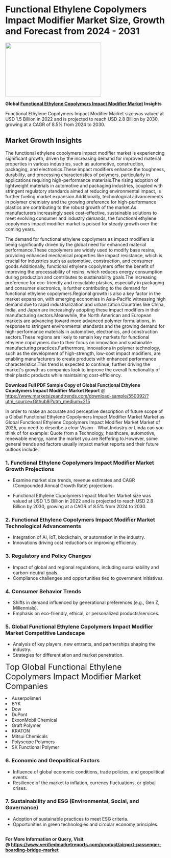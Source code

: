 <H1>Functional Ethylene Copolymers Impact Modifier Market Size, Growth and Forecast from 2024 - 2031</H1><img class="aligncenter size-medium wp-image-584254" src="https://thirdeyenews.in/wp-content/uploads/2024/09/Global-Market-Research-300x168.jpeg" alt="" width="300" height="168" /><p><strong>Global&nbsp;<a href="https://www.marketsizeandtrends.com/download-sample/550092/?utm_source=Github8j?utm_medium=215">Functional Ethylene Copolymers Impact Modifier Market</a> Insights</strong></p><p>Functional Ethylene Copolymers Impact Modifier Market size was valued at USD 1.5 Billion in 2022 and is projected to reach USD 2.8 Billion by 2030, growing at a CAGR of 8.5% from 2024 to 2030.</p><p><h2>Market Growth Insights</h2> The functional ethylene copolymers impact modifier market is experiencing significant growth, driven by the increasing demand for improved material properties in various industries, such as automotive, construction, packaging, and electronics.These impact modifiers enhance the toughness, durability, and processing characteristics of polymers, particularly in applications requiring high-performance materials.The rising adoption of lightweight materials in automotive and packaging industries, coupled with stringent regulatory standards aimed at reducing environmental impact, is further fueling market expansion.Additionally, technological advancements in polymer chemistry and the growing preference for high-performance plastics are contributing to the robust growth of the market.As manufacturers increasingly seek cost-effective, sustainable solutions to meet evolving consumer and industry demands, the functional ethylene copolymers impact modifier market is poised for steady growth over the coming years.<p>The demand for functional ethylene copolymers as impact modifiers is being significantly driven by the global need for enhanced material performance.These copolymers are widely used to modify base resins, providing enhanced mechanical properties like impact resistance, which is crucial for industries such as automotive, construction, and consumer goods.Additionally, functional ethylene copolymers offer the benefit of improving the processability of resins, which reduces energy consumption during production and contributes to sustainability goals.The increasing preference for eco-friendly and recyclable plastics, especially in packaging and consumer electronics, is further contributing to the demand for functional ethylene copolymers.Regional growth is also a key factor in the market expansion, with emerging economies in Asia-Pacific witnessing high demand due to rapid industrialization and urbanization.Countries like China, India, and Japan are increasingly adopting these impact modifiers in their manufacturing sectors.Meanwhile, the North American and European markets are advancing toward more advanced polymer formulations, in response to stringent environmental standards and the growing demand for high-performance materials in automotive, electronics, and construction sectors.These regions are likely to remain key markets for functional ethylene copolymers due to their focus on innovation and sustainable manufacturing practices.Furthermore, innovations in polymer technology, such as the development of high-strength, low-cost impact modifiers, are enabling manufacturers to create products with enhanced performance characteristics.This trend is expected to continue, further driving the market's growth as companies look to improve the overall functionality of their plastic products while maintaining cost-efficiency.<p><span class=""><strong>Download Full PDF Sample Copy of Global Functional Ethylene Copolymers Impact Modifier Market Report</strong> @ <a href="https://www.marketsizeandtrends.com/download-sample/550092/?utm_source=Github8j?utm_medium=215" target="_blank">https://www.marketsizeandtrends.com/download-sample/550092/?utm_source=Github8j?utm_medium=215</a></span></p><p>In order to make an accurate and perceptive description of future scope of a Global&nbsp;Functional Ethylene Copolymers Impact Modifier Market Market as Global&nbsp;Functional Ethylene Copolymers Impact Modifier Market Market of 2025, you need to describe a clear Vision &ndash; What Industry or Linda can you think of for example: Quote from a Technology, healthcare, automotive, renewable energy, name the market you are Reffering to.However, some general trends and factors usually impact market reports and their future outlook include:</p><h3>1.&nbsp;<strong>Functional Ethylene Copolymers Impact Modifier Market Growth Projections</strong></h3><ul><li>Examine market size trends, revenue estimates and CAGR (Compounded Annual Growth Rate) projections.</li><li><p>Functional Ethylene Copolymers Impact Modifier Market size was valued at USD 1.5 Billion in 2022 and is projected to reach USD 2.8 Billion by 2030, growing at a CAGR of 8.5% from 2024 to 2030.</p></li></ul><h3>2.&nbsp;<strong>Functional Ethylene Copolymers Impact Modifier Market Technological Advancements</strong></h3><ul><li>Integration of AI, IoT, blockchain, or automation in the industry.</li><li>Innovations driving cost reductions or improving efficiency.</li></ul><h3>3.&nbsp;<strong>Regulatory and Policy Changes</strong></h3><ul><li>Impact of global and regional regulations, including sustainability and carbon-neutral goals.</li><li>Compliance challenges and opportunities tied to government initiatives.</li></ul><h3>4.&nbsp;<strong>Consumer Behavior Trends</strong></h3><ul><li>Shifts in demand influenced by generational preferences (e.g., Gen Z, Millennials).</li><li>Emphasis on eco-friendly, ethical, or personalized products/services.</li></ul><h3>5.&nbsp;<strong>Global Functional Ethylene Copolymers Impact Modifier Market Competitive Landscape</strong></h3><ul><li>Analysis of key players, new entrants, and partnerships shaping the industry.</li><li>Strategies for differentiation and market penetration.</li></ul><p data-pm-slice="1 1 []"><span style="color: inherit; font-family: inherit; font-size: 25px;">Top Global Functional Ethylene Copolymers Impact Modifier Market Companies</span></p><div class="" data-test-id=""><p><li>Auserpolimeri</li><li> BYK</li><li> Dow</li><li> DuPont</li><li> ExxonMobil Chemical</li><li> Graft Polymer</li><li> KRATON</li><li> Mitsui Chemicals</li><li> Polyscope Polymers</li><li> SK Functional Polymer</li></p></div><h3>6.&nbsp;<strong>Economic and Geopolitical Factors</strong></h3><ul><li>Influence of global economic conditions, trade policies, and geopolitical events.</li><li>Resilience of the market to inflation, currency fluctuations, or global crises.</li></ul><h3>7.&nbsp;<strong>Sustainability and ESG (Environmental, Social, and Governance)</strong></h3><ul><li>Adoption of sustainable practices to meet ESG criteria.</li><li>Opportunities in green technologies and circular economy principles.</li></ul><h2><strong style="font-size: 14px;">For More Information or Query, Visit @&nbsp;</strong><a style="background-color: #ffffff; font-size: 14px;" href="https://www.marketsizeandtrends.com/report/functional-ethylene-copolymers-impact-modifier-market/" target="_blank">https://www.verifiedmarketreports.com/product/airport-passenger-boarding-bridge-market</a></h2>